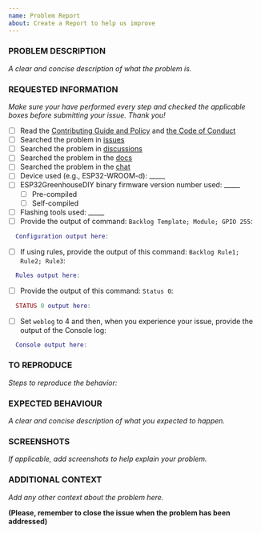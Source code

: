 ```yaml
---
name: Problem Report
about: Create a Report to help us improve
---
```


<!-- Thanks for reporting a problem for this project. READ THIS FIRST:

This issue template is meant to REPORT ESP32GreenhouseDIY software PROBLEMS ONLY

Please DO NOT OPEN AN ISSUE:
  - If your ESP32GreenhouseDIY version is not the latest from the development branch, please update your device before submitting your issue. Your problem might already be solved. The latest precompiled binaries of ESP32GreenhouseDIY can be downloaded from https://ZanzyTHEBar.github.io/ESP32GreenhouseDIY/OTA/
  - If your issue is a flashing issue, please address it to the [ESP32GreenhouseDIY Support Chat](https://ZanzyTHEBar.github.io/ESP32GreenhouseDIY/contact/)
  - If your issue is compilation problem, please address it to the [ESP32GreenhouseDIY Support Chat](https://ZanzyTHEBar.github.io/ESP32GreenhouseDIY/contact/)
  - If your issue has been addressed before (i.e., duplicated issue), please ask in the original issue
  - If your issue is a Wi-Fi problem or MQTT problem, please try the steps provided in the [FAQ](https://ZanzyTHEBar.github.io/ESP32GreenhouseDIY/FAQ) and [Troubleshooting](https://ZanzyTHEBar.github.io/ESP32GreenhouseDIY/Troubleshooting)

 Please take a few minutes to complete the requested information below. Our ability to provide assistance is greatly hampered without it. The details requested potentially affect which options to pursue. The small amount of time you spend completing the template will also help the volunteers providing the assistance to you to reduce the time required to help you.

DO NOT DELETE ANY TEXT from this template! Otherwise the issue will be auto-closed.
-->

### PROBLEM DESCRIPTION

_A clear and concise description of what the problem is._

### REQUESTED INFORMATION

_Make sure your have performed every step and checked the applicable boxes before submitting your issue. Thank you!_

- [ ] Read the [Contributing Guide and Policy](https://github.com/ZanzyTHEbar/ESP32GreenhouseTowerDIY/CONTRIBUTING.md) and [the Code of Conduct](https://github.com/ZanzyTHEbar/ESP32GreenhouseTowerDIY/CODE_OF_CONDUCT.md)
- [ ] Searched the problem in [issues](https://github.com/ZanzyTHEbar/ESP32GreenhouseTowerDIY/issues)
- [ ] Searched the problem in [discussions](https://github.com/ZanzyTHEbar/ESP32GreenhouseTowerDIY/discussions)
- [ ] Searched the problem in the [docs](https://github.com/ZanzyTHEbar/ESP32GreenhouseTowerDIY/FAQ)
- [ ] Searched the problem in the [chat](https://github.com/ZanzyTHEbar/ESP32GreenhouseTowerDIY/contact/)
- [ ] Device used (e.g., ESP32-WROOM-d): _____
- [ ] ESP32GreenhouseDIY binary firmware version number used: _____
  - [ ] Pre-compiled
  - [ ] Self-compiled
- [ ] Flashing tools used: _____
- [ ] Provide the output of command: `Backlog Template; Module; GPIO 255`:

```lua
  Configuration output here:


```

- [ ] If using rules, provide the output of this command: `Backlog Rule1; Rule2; Rule3`:

```lua
  Rules output here:


```

- [ ] Provide the output of this command: `Status 0`:

```lua
  STATUS 0 output here:


```

- [ ] Set `weblog` to 4 and then, when you experience your issue, provide the output of the Console log:

```lua
  Console output here:


```

### TO REPRODUCE

_Steps to reproduce the behavior:_

### EXPECTED BEHAVIOUR

_A clear and concise description of what you expected to happen._

### SCREENSHOTS

_If applicable, add screenshots to help explain your problem._

### ADDITIONAL CONTEXT

_Add any other context about the problem here._

**(Please, remember to close the issue when the problem has been addressed)**
